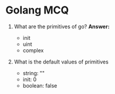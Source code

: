 # Golang MCQ

1. What are the primitives of go?
    **Answer:** 
    - init
    - uint
    - complex
2. What is the default values of primitives
   
   - string: ""
   - init: 0
   - boolean: false
